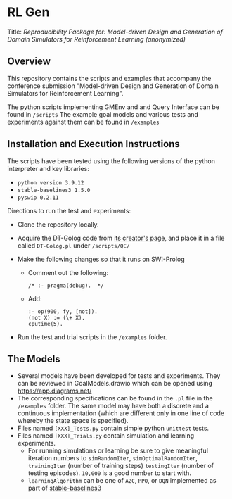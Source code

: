 # RL Gen
Title: _Reproducibility Package for: Model-driven Design and Generation of Domain Simulators for Reinforcement Learning (anonymized)_

## Overview
This repository contains the scripts and examples that accompany the conference submission "Model-driven Design and Generation of Domain Simulators for Reinforcement Learning". 

The python scripts implementing GMEnv and and Query Interface can be found in `/scripts`
The example goal models and various tests and experiments against them can be found in `/examples`


## Installation and Execution Instructions

The scripts have been tested using the following versions of the python interpreter and key libraries:

* `python version 3.9.12`
* `stable-baselines3 1.5.0`
* `pyswip 0.2.11`

Directions to run the test and experiments:

* Clone the repository locally.
* Acquire the DT-Golog code from [its creator's page](https://www.cs.ryerson.ca/~mes/publications/appendix/appendixC/dtgolog), and place it in a file called `DT-Golog.pl` under `/scripts/QE/`
* Make the following changes so that it runs on SWI-Prolog
  
  - Comment out the following:
    ```
    /* :- pragma(debug).  */
    ```
  - Add:
    ```
    :- op(900, fy, [not]).
    (not X) := (\+ X).
    cputime(5).
    ```
* Run the test and trial scripts in the `/examples` folder.

## The Models

* Several models have been developed for tests and experiments. They can be reviewed in GoalModels.drawio which can be opened using https://app.diagrams.net/
* The corresponding specifications can be found in the `.pl` file in the `/examples` folder. The same model may have both a discrete and a continuous implementation (which are different only in one line of code whereby the state space is specified).
* Files named `[XXX]_Tests.py` contain simple python `unittest` tests.
* Files named `[XXX]_Trials.py` contain simulation and learning experiments. 
  * For running simulations or learning be sure to give meaningful iteration numbers to `simRandomIter`, `simOptimalRandomIter`, `trainingIter` (number of training steps) `testingIter` (number of testing episodes). `10,000` is a good number to start with.
  * `learningAlgorithm` can be one of `A2C`, `PPO`, or `DQN` implemented as part of [stable-baselines3](https://stable-baselines3.readthedocs.io/en/master/guide/algos.html)



    

  
    

    

